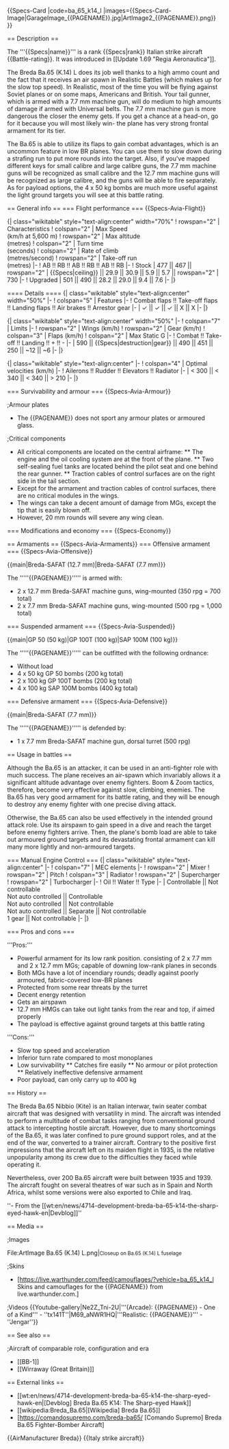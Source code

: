 {{Specs-Card
|code=ba_65_k14_l
|images={{Specs-Card-Image|GarageImage_{{PAGENAME}}.jpg|ArtImage2_{{PAGENAME}}.png}}
}}

== Description ==
<!-- ''In the description, the first part should be about the history of and the creation and combat usage of the aircraft, as well as its key features. In the second part, tell the reader about the aircraft in the game. Insert a screenshot of the vehicle, so that if the novice player does not remember the vehicle by name, he will immediately understand what kind of vehicle the article is talking about.'' -->
The '''{{Specs|name}}''' is a rank {{Specs|rank}} Italian strike aircraft {{Battle-rating}}. It was introduced in [[Update 1.69 "Regia Aeronautica"]].

The Breda Ba.65 (K.14) L does its job well thanks to a high ammo count and the fact that it receives an air spawn in Realistic Battles (which makes up for the slow top speed). In Realistic, most of the time you will be flying against Soviet planes or on some maps, Americans and British. Your tail gunner, which is armed with a 7.7 mm machine gun, will do medium to high amounts of damage if armed with Universal belts. The 7.7 mm machine gun is more dangerous the closer the enemy gets. If you get a chance at a head-on, go for it because you will most likely win- the plane has very strong frontal armament for its tier.

The Ba.65 is able to utilize its flaps to gain combat advantages, which is an uncommon feature in low BR planes. You can use them to slow down during a strafing run to put more rounds into the target. Also, if you've mapped different keys for small calibre and large calibre guns, the 7.7 mm machine guns will be recognized as small calibre and the 12.7 mm machine guns will be recognized as large calibre, and the guns will be able to fire separately. As for payload options, the 4 x 50 kg bombs are much more useful against the light ground targets you will see at this battle rating.

== General info ==
=== Flight performance ===
{{Specs-Avia-Flight}}
<!-- ''Describe how the aircraft behaves in the air. Speed, manoeuvrability, acceleration and allowable loads - these are the most important characteristics of the vehicle.'' -->

{| class="wikitable" style="text-align:center" width="70%"
! rowspan="2" | Characteristics
! colspan="2" | Max Speed<br>(km/h at 5,600 m)
! rowspan="2" | Max altitude<br>(metres)
! colspan="2" | Turn time<br>(seconds)
! colspan="2" | Rate of climb<br>(metres/second)
! rowspan="2" | Take-off run<br>(metres)
|-
! AB !! RB !! AB !! RB !! AB !! RB
|-
! Stock
| 477 || 467 || rowspan="2" | {{Specs|ceiling}} || 29.9 || 30.9 || 5.9 || 5.7 || rowspan="2" | 730
|-
! Upgraded
| 501 || 490 || 28.2 || 29.0 || 9.4 || 7.6
|-
|}

==== Details ====
{| class="wikitable" style="text-align:center" width="50%"
|-
! colspan="5" | Features
|-
! Combat flaps !! Take-off flaps !! Landing flaps !! Air brakes !! Arrestor gear
|-
| ✓ || ✓ || ✓ || X || X     <!-- ✓ -->
|-
|}

{| class="wikitable" style="text-align:center" width="50%"
|-
! colspan="7" | Limits
|-
! rowspan="2" | Wings (km/h)
! rowspan="2" | Gear (km/h)
! colspan="3" | Flaps (km/h)
! colspan="2" | Max Static G
|-
! Combat !! Take-off !! Landing !! + !! -
|-
| 590 <!-- {{Specs|destruction|body}} --> || {{Specs|destruction|gear}} || 490 || 451 || 250 || ~12 || ~6
|-
|}

{| class="wikitable" style="text-align:center"
|-
! colspan="4" | Optimal velocities (km/h)
|-
! Ailerons !! Rudder !! Elevators !! Radiator
|-
| < 300 || < 340 || < 340 || > 210
|-
|}

=== Survivability and armour ===
{{Specs-Avia-Armour}}
<!-- ''Examine the survivability of the aircraft. Note how vulnerable the structure is and how secure the pilot is, whether the fuel tanks are armoured, etc. Describe the armour, if there is any, and also mention the vulnerability of other critical aircraft systems.'' -->

;Armour plates

* The {{PAGENAME}} does not sport any armour plates or armoured glass.

;Critical components

* All critical components are located on the central airframe:
** The engine and the oil cooling system are at the front of the plane.
** Two self-sealing fuel tanks are located behind the pilot seat and one behind the rear gunner.
** Traction cables of control surfaces are on the right side in the tail section.
* Except for the armament and traction cables of control surfaces, there are no critical modules in the wings.
* The wings can take a decent amount of damage from MGs, except the tip that is easily blown off.
* However, 20 mm rounds will severe any wing clean.

=== Modifications and economy ===
{{Specs-Economy}}

== Armaments ==
{{Specs-Avia-Armaments}}
=== Offensive armament ===
{{Specs-Avia-Offensive}}
<!-- ''Describe the offensive armament of the aircraft, if any. Describe how effective the cannons and machine guns are in a battle, and also what belts or drums are better to use. If there is no offensive weaponry, delete this subsection.'' -->
{{main|Breda-SAFAT (12.7 mm)|Breda-SAFAT (7.7 mm)}}

The '''''{{PAGENAME}}''''' is armed with:

* 2 x 12.7 mm Breda-SAFAT machine guns, wing-mounted (350 rpg = 700 total)
* 2 x 7.7 mm Breda-SAFAT machine guns, wing-mounted (500 rpg = 1,000 total)

=== Suspended armament ===
{{Specs-Avia-Suspended}}
<!-- ''Describe the aircraft's suspended armament: additional cannons under the wings, bombs, rockets and torpedoes. This section is especially important for bombers and attackers. If there is no suspended weaponry remove this subsection.'' -->
{{main|GP 50 (50 kg)|GP 100T (100 kg)|SAP 100M (100 kg)}}

The '''''{{PAGENAME}}''''' can be outfitted with the following ordnance:

* Without load
* 4 x 50 kg GP 50 bombs (200 kg total)
* 2 x 100 kg GP 100T bombs (200 kg total)
* 4 x 100 kg SAP 100M bombs (400 kg total)

=== Defensive armament ===
{{Specs-Avia-Defensive}}
<!-- ''Defensive armament with turret machine guns or cannons, crewed by gunners. Examine the number of gunners and what belts or drums are better to use. If defensive weaponry is not available, remove this subsection.'' -->
{{main|Breda-SAFAT (7.7 mm)}}

The '''''{{PAGENAME}}''''' is defended by:

* 1 x 7.7 mm Breda-SAFAT machine gun, dorsal turret (500 rpg)

== Usage in battles ==
<!-- ''Describe the tactics of playing in the aircraft, the features of using aircraft in a team and advice on tactics. Refrain from creating a "guide" - do not impose a single point of view, but instead, give the reader food for thought. Examine the most dangerous enemies and give recommendations on fighting them. If necessary, note the specifics of the game in different modes (AB, RB, SB).'' -->

Although the Ba.65 is an attacker, it can be used in an anti-fighter role with much success. The plane receives an air-spawn which invariably allows it a significant altitude advantage over enemy fighters. Boom & Zoom tactics, therefore, become very effective against slow, climbing, enemies. The Ba.65 has very good armament for its battle rating, and they will be enough to destroy any enemy fighter with one precise diving attack.

Otherwise, the Ba.65 can also be used effectively in the intended ground attack role. Use its airspawn to gain speed in a dive and reach the target before enemy fighters arrive. Then, the plane's bomb load are able to take out armoured ground targets and its devastating frontal armament can kill many more lightly and non-armoured targets.

=== Manual Engine Control ===
{| class="wikitable" style="text-align:center"
|-
! colspan="7" | MEC elements
|-
! rowspan="2" | Mixer
! rowspan="2" | Pitch
! colspan="3" | Radiator
! rowspan="2" | Supercharger
! rowspan="2" | Turbocharger
|-
! Oil !! Water !! Type
|-
| Controllable || Not controllable<br>Not auto controlled || Controllable<br>Not auto controlled || Not controllable<br>Not auto controlled || Separate || Not controllable<br>1 gear || Not controllable
|-
|}

=== Pros and cons ===
<!-- ''Summarise and briefly evaluate the vehicle in terms of its characteristics and combat effectiveness. Mark its pros and cons in the bulleted list. Try not to use more than 6 points for each of the characteristics. Avoid using categorical definitions such as "bad", "good" and the like - use substitutions with softer forms such as "inadequate" and "effective".'' -->

'''Pros:'''

* Powerful armament for its low rank position. consisting of 2 x 7.7 mm and 2 x 12.7 mm MGs; capable of downing low-rank planes in seconds
* Both MGs have a lot of incendiary rounds; deadly against poorly armoured, fabric-covered low-BR planes
* Protected from some rear threats by the turret
* Decent energy retention
* Gets an airspawn
* 12.7 mm HMGs can take out light tanks from the rear and top, if aimed properly
* The payload is effective against ground targets at this battle rating

'''Cons:'''

* Slow top speed and acceleration
* Inferior turn rate compared to most monoplanes
* Low survivability
** Catches fire easily
** No armour or pilot protection
** Relatively ineffective defensive armament
* Poor payload, can only carry up to 400 kg

== History ==
<!-- ''Describe the history of the creation and combat usage of the aircraft in more detail than in the introduction. If the historical reference turns out to be too long, take it to a separate article, taking a link to the article about the vehicle and adding a block "/History" (example: <nowiki>https://wiki.warthunder.com/(Vehicle-name)/History</nowiki>) and add a link to it here using the <code>main</code> template. Be sure to reference text and sources by using <code><nowiki><ref></ref></nowiki></code>, as well as adding them at the end of the article with <code><nowiki><references /></nowiki></code>. This section may also include the vehicle's dev blog entry (if applicable) and the in-game encyclopedia description (under <code><nowiki>=== In-game description ===</nowiki></code>, also if applicable).'' -->
The Breda Ba.65 Nibbio (Kite) is an Italian interwar, twin seater combat aircraft that was designed with versatility in mind. The aircraft was intended to perform a multitude of combat tasks ranging from conventional ground attack to intercepting hostile aircraft. However, due to many shortcomings of the Ba.65, it was later confined to pure ground support roles, and at the end of the war, converted to a trainer aircraft. Contrary to the positive first impressions that the aircraft left on its maiden flight in 1935, is the relative unpopularity among its crew due to the difficulties they faced while operating it.

Nevertheless, over 200 Ba.65 aircraft were built between 1935 and 1939. The aircraft fought on several theatres of war such as in Spain and North Africa, whilst some versions were also exported to Chile and Iraq.

''- From the [[wt:en/news/4714-development-breda-ba-65-k14-the-sharp-eyed-hawk-en|Devblog]]''

== Media ==
<!-- ''Excellent additions to the article would be video guides, screenshots from the game, and photos.'' -->

;Images

<gallery mode="packed-hover" heights="x250px">
File:ArtImage Ba.65 (K.14) L.png|<small>Closeup on Ba.65 (K.14) L fuselage</small>
</gallery>

;Skins

* [https://live.warthunder.com/feed/camouflages/?vehicle=ba_65_k14_l Skins and camouflages for the {{PAGENAME}} from live.warthunder.com.]

;Videos
{{Youtube-gallery|Ne2Z_Tni-2U|'''(Arcade): {{PAGENAME}} - One of a Kind''' - ''tx141T''|M69_aNWR1HQ|'''Realistic: {{PAGENAME}}''' - ''Jengar''}}

== See also ==
<!-- ''Links to the articles on the War Thunder Wiki that you think will be useful for the reader, for example:''
* ''reference to the series of the aircraft;''
* ''links to approximate analogues of other nations and research trees.'' -->

;Aircraft of comparable role, configuration and era

* [[BB-1]]
* [[Wirraway (Great Britain)]]

== External links ==
<!-- ''Paste links to sources and external resources, such as:''
* ''topic on the official game forum;''
* ''other literature.'' -->

* [[wt:en/news/4714-development-breda-ba-65-k14-the-sharp-eyed-hawk-en|[Devblog] Breda Ba.65 K14: The Sharp-eyed Hawk]]
* [[wikipedia:Breda_Ba.65|[Wikipedia] Breda Ba.65]]
* [https://comandosupremo.com/breda-ba65/ <nowiki>[Comando Supremo]</nowiki> Breda Ba.65 Fighter-Bomber Aircraft]

{{AirManufacturer Breda}}
{{Italy strike aircraft}}